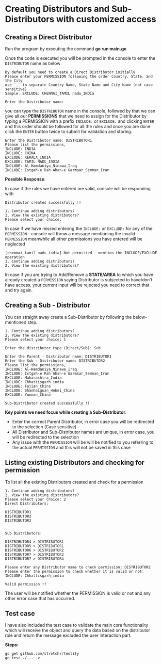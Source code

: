 # Creating Distributors and Sub-Distributors with customized access

## Creating a Direct Distributor

Run the program by executing the command **go run main.go**

Once the code is executed you will be prompted in the console to enter the `DISTRIBUTOR` name as below

```
By default you need to create a Direct Distributor initially
Please enter your PERMISSION following the order Country, State, and the City
use `_` to separate Country Name, State Name and City Name (not case sensitive)
Sample: EXCLUDE: CHENNAI_TAMIL nadu_INDIa 

Enter the Distributor name:

```

you can type the `DISTRIBUTOR` name in the console, followed by that we can give all our **PERMISSIONS** that we need to assign for the Distributor by typing a PERMISSION with a prefix `INCLUDE:` or `EXCLUDE:` and clicking `ENTER` and this order should be followed for all the rules and once you are done click the `ENTER` button twice to submit for validation and storing.

```
Enter the Distributor name: DISTRIBUTOR1
Please list the permissions,
INCLUDE: INDIA
INCLUDE: CHINA
EXCLUDE: KERALA_INDIA
EXCLUDE: TAMIL NADU_INDIA
INCLUDE: Al-Hamdaniya_Ninawa_Iraq
INCLUDE: Istgah-e Rah Ahan-e Garmsar_Semnan_Iran

```



**Possible Response:**

In case if the rules we have entered are valid, console will be responding with 

```
Distributor created successfully !!

1. Continue adding distributors?
2. View the existing distributors?
Please select your choice:
```

In case if we have missed entering the `INCLUDE:` or `EXCLUDE:` for any of the `PERMISSION` - console will throw a message mentioning the invalid `PERMISSION` meanwhile all other permissions you have entered will be neglected

```
[chennai_tamil nadu_india] Not permitted - mention the INCLUDE/EXCLUDE operation
1. Continue adding distributors?
2. View the existing distributors? 
```

In case if you are trying to Add/Remove a **STATE/AREA** to which you have already created a `PERMISSION` saying Distributor is subjected to have/don't have access, your current input will be rejected you need to correct that and try again.


## Creating a Sub - Distributor

You can straight away create a Sub-Distributor by following the below-mentioned step.

```
1. Continue adding distributors?
2. View the existing distributors?
Please select your choice: 1

Enter the distributor type (Direct/Sub): Sub

Enter the Parent - Distributor name: DISTRIBUTOR1
Enter the Sub - Distributor name: DISTRIBUTOR2
Please list the permissions,
INCLUDE: Al-Hamdaniya_Ninawa_Iraq
INCLUDE: Istgah-e Rah Ahan-e Garmsar_Semnan_Iran
EXCLUDE: Maharashtra_India
INCLUDE: Chhattisgarh_india
INCLUDE: Fujian_China
INCLUDE: Shanhaiguan_Hebei_China
EXCLUDE: Yunnan_China

Sub-Distributor created successfully !!
```


**Key points we need focus while creating a Sub-Distributor:**

* Enter the correct Parent Distributor, in error case you will be redirected to the selection (Case sensitive)
* All Distributor and Sub-Distributor names are unique, in error case, you will be redirected to the selection
* Any issue with the `PERMISSION` will be will be notified to you referring to the actual `PERMISSION` and this will not be saved in this case


## Listing existing Distributors and checking for permission

To list all the existing Distributors created and check for a permission

```
1. Continue adding distributors?
2. View the existing distributors?
Please select your choice: 2
Direct Distributors:
 
DISTRIBUTOR1
DISTRIBUTOR2
DISTRIBUTOR3


Sub Distributors:

DISTRIBUTOR4 > DISTRIBUTOR1
DISTRIBUTOR5 > DISTRIBUTOR1
DISTRIBUTOR6 > DISTRIBUTOR2
DISTRIBUTOR7 > DISTRIBUTOR3
DISTRIBUTOR7 > DISTRIBUTOR4

Please enter any Distributor name to check permission: DISTRIBUTOR2
Please enter the permission to check whether it is valid or not:
INCLUDE: Chhattisgarh_india

Valid permission !!
```


The user will be notified whether the PERMISSION is valid or not and any other error case that has occurred.


## Test case

I have also included the test case to validate the main core functionality which will receive the object and query the data based on the distributor role and return the message excluded the user interaction part.

**Steps:**

```
go get github.com/stretchr/testify
go test ./... -v
```
